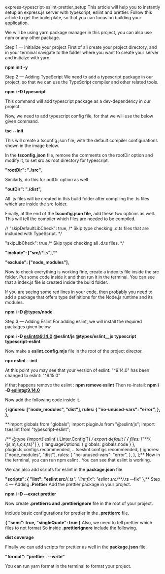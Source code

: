 
express-typescript-eslint-prettier_setup
This article will help you to instantly setup an express.js server with typescript, eslint and prettier. Follow this article to get the boilerplate, so that you can focus on building your application.

We will be using yarn package manager in this project, you can also use npm or any other package.

Step 1 — Initialize your project
First of all create your project directory, and in your terminal navigate to the folder where you want to create your server and initialze with yarn.

**npm init -y**

Step 2 — Adding TypeScript
We need to add a typescript package in our project, so that we can use the TypeScript compiler and other related tools.

**npm i -D typescript**

This command will add typescript package as a dev-dependency in our project.

Now, we need to add typescript config file, for that we will use the below given command.

**tsc --init**

This will create a tsconfig.json file, with the default compiler configurations shown in the image below.

In the **tsconfig.json** file, remove the comments on the rootDir option and modify it, to set src as root directory for typescript.

**"rootDir": "./src",**

Similarly, do this for outDir option as well

**"outDir": "./dist",**

All .js files will be created in this build folder after compiling the .ts files which are inside the src folder.

Finally, at the end of the **tsconfig.json file,** add these two options as well. This will tell the compiler which files are needed to be compiled.

// "skipDefaultLibCheck": true,                      /* Skip type checking .d.ts files that are included with TypeScript. */

"skipLibCheck": true                                 /* Skip type checking all .d.ts files. */

**"include": ["src/**/*.ts"],**

**"exclude": ["node_modules"],**

Now to check everything is working fine, create a index.ts file inside the src folder. Put some code inside it and then run it in the terminal. You can see that a index.js file is created inside the build folder.

If you are seeing some red lines in your code, then probably you need to add a package that offers type definitions for the Node.js runtime and its modules.

**npm i -D @types/node**

Step 3 — Adding Eslint
For adding eslint, we will install the required packages given below.

**npm i -D eslint@9.14.0 @eslint/js @types/eslint__js typescript typescript-eslint**

Now make a **eslint.config.mjs** file in the root of the project director.

**npx eslint --init**

At this point you may see that your version of eslint: "^9.14.0" has been changed to eslint: "^9.15.0"

if that happens remove the eslint : **npm remove eslint**
Then re-install: **npm i -D eslint@9.14.0**

Now add the following code inside it.

**{
    ignores: ["node_modules", "dist"],
    rules: {
      "no-unused-vars": "error",
    },
  },**

**import globals from "globals";
import pluginJs from "@eslint/js";
import tseslint from "typescript-eslint";

/** @type {import('eslint').Linter.Config[]} */
export default [
  { files: ["**/*.{js,mjs,cjs,ts}"] },
  { languageOptions: { globals: globals.node } },
  pluginJs.configs.recommended,
  ...tseslint.configs.recommended,
  {
    ignores: ["node_modules", "dist"],
    rules: {
      "no-unused-vars": "error",
    },
  },
];**
Now in the terminal, you can run npm eslint . You can see that eslint is working.

We can also add scripts for eslint in the **package.json** file.

**"scripts": {
    "lint": "eslint src/**/*.ts",
    "lint:fix": "eslint src/**/*.ts --fix"
  },**
Step 4 — Adding **.Prettier**
Add the prettier package in your project.

**npm i -D --exact prettier**

Now create **.prettierrc and .prettierignore** file in the root of your project.

Include basic configurations for prettier in the **.prettierrc** file.

**{
  "semi": true,
  "singleQuote": true
}**
Also, we need to tell prettier which files to not format So inside **.prettierignore** include the following.

**dist
coverage**

Finally we can add scripts for prettier as well in the **package.json** file.

**"format": "prettier . --write"**

You can run yarn format in the terminal to format your project.